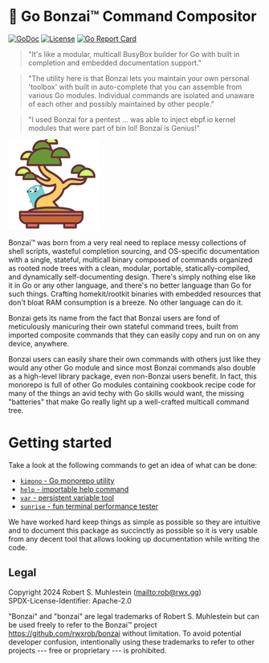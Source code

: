 # 🌳 Go Bonzai™ Command Compositor

[![GoDoc](https://godoc.org/github.com/rwxrob/bonzai?status.svg)](https://godoc.org/github.com/rwxrob/bonzai)
[![License](https://img.shields.io/badge/license-Apache2-brightgreen.svg)](LICENSE)
[![Go Report
Card](https://goreportcard.com/badge/github.com/rwxrob/bonzai)](https://goreportcard.com/report/github.com/rwxrob/bonzai)

> "It's like a modular, multicall BusyBox builder for Go with built in completion and embedded documentation support."

> "The utility here is that Bonzai lets you maintain your own personal 'toolbox' with built in auto-complete that you can assemble from  various Go modules. Individual commands are isolated and unaware of  each other and possibly maintained by other people."

> "I used Bonzai for a pentest ... was able to inject ebpf.io kernel modules that were part of bin lol! Bonzai is Genius!"

![logo](assets/logo.png)

Bonzai™ was born from a very real need to replace messy collections of shell scripts, wasteful completion sourcing, and OS-specific documentation with a single, stateful, multicall binary composed of commands organized as rooted node trees with a clean, modular, portable, statically-compiled, and dynamically self-documenting design. There's simply nothing else like it in Go or any other language, and there's no better language than Go for such things. Crafting homekit/rootkit binaries with embedded resources that don't bloat RAM consumption is a breeze. No other language can do it.

Bonzai gets its name from the fact that Bonzai users are fond of meticulously manicuring their own stateful command trees, built from imported composite commands that they can easily copy and run on on any device, anywhere.

Bonzai users can easily share their own commands with others just like they would any other Go module and since most Bonzai commands also double as a high-level library package, even non-Bonzai users benefit. In fact, this monorepo is full of other Go modules containing cookbook recipe code for many of the things an avid techy with Go skills would want, the missing "batteries" that make Go really light up a well-crafted multicall command tree.

# Getting started

Take a look at the following commands to get an idea of what can be done:

- [`kimono` - Go monorepo utility](./cmds/kimono)
- [`help` - importable help command](./cmds/help)
- [`var` - persistent variable tool](./vars/cmd/var)
- [`sunrise` - fun terminal performance tester](./cmds/sunrise)

We have worked hard keep things as simple as possible so they are intuitive and to document this package as succinctly as possible so it is very usable from any decent tool that allows looking up documentation while writing the code.

## Legal

Copyright 2024 Robert S. Muhlestein (<mailto:rob@rwx.gg>)  
SPDX-License-Identifier: Apache-2.0

"Bonzai" and "bonzai" are legal trademarks of Robert S. Muhlestein but
can be used freely to refer to the Bonzai™ project
<https://github.com/rwxrob/bonzai> without limitation. To avoid
potential developer confusion, intentionally using these trademarks to
refer to other projects --- free or proprietary --- is prohibited.
